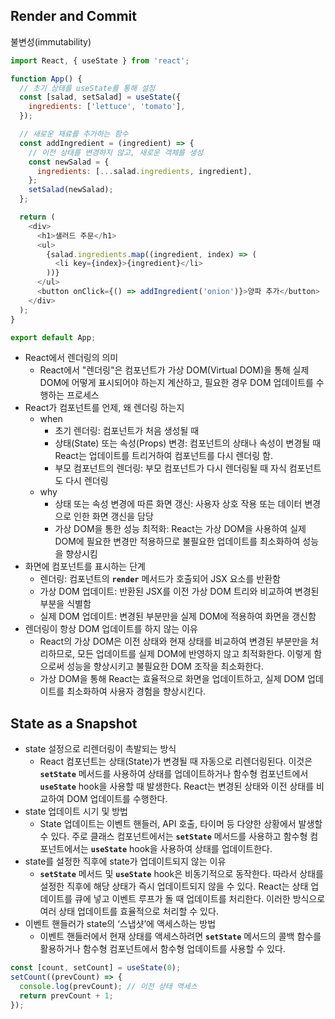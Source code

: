 ## **Render and Commit**

불변성(immutability)


```javascript
import React, { useState } from 'react';

function App() {
  // 초기 상태를 useState를 통해 설정
  const [salad, setSalad] = useState({
    ingredients: ['lettuce', 'tomato'],
  });

  // 새로운 재료를 추가하는 함수
  const addIngredient = (ingredient) => {
    // 이전 상태를 변경하지 않고, 새로운 객체를 생성
    const newSalad = {
      ingredients: [...salad.ingredients, ingredient],
    };
    setSalad(newSalad);
  };

  return (
    <div>
      <h1>샐러드 주문</h1>
      <ul>
        {salad.ingredients.map((ingredient, index) => (
          <li key={index}>{ingredient}</li>
        ))}
      </ul>
      <button onClick={() => addIngredient('onion')}>양파 추가</button>
    </div>
  );
}

export default App;
```

- React에서 렌더링의 의미
    - React에서 "렌더링"은 컴포넌트가 가상 DOM(Virtual DOM)을 통해 실제 DOM에 어떻게 표시되어야 하는지 계산하고, 필요한 경우 DOM 업데이트를 수행하는 프로세스
- React가 컴포넌트를 언제, 왜 렌더링 하는지
    - when
        - 초기 렌더링: 컴포넌트가 처음 생성될 때
        - 상태(State) 또는 속성(Props) 변경: 컴포넌트의 상태나 속성이 변경될 때 React는 업데이트를 트리거하여 컴포넌트를 다시 렌더링 함.
        - 부모 컴포넌트의 렌더링: 부모 컴포넌트가 다시 렌더링될 때 자식 컴포넌트도 다시 렌더링
    - why
        - 상태 또는 속성 변경에 따른 화면 갱신: 사용자 상호 작용 또는 데이터 변경으로 인한 화면 갱신을 담당
        - 가상 DOM을 통한 성능 최적화: React는 가상 DOM을 사용하여 실제 DOM에 필요한 변경만 적용하므로 불필요한 업데이트를 최소화하여 성능을 향상시킴
- 화면에 컴포넌트를 표시하는 단계
    - 렌더링: 컴포넌트의 **`render`** 메서드가 호출되어 JSX 요소를 반환함
    - 가상 DOM 업데이트: 반환된 JSX를 이전 가상 DOM 트리와 비교하여 변경된 부분을 식별함
    - 실제 DOM 업데이트: 변경된 부분만을 실제 DOM에 적용하여 화면을 갱신함
- 렌더링이 항상 DOM 업데이트를 하지 않는 이유
    - React의 가상 DOM은 이전 상태와 현재 상태를 비교하여 변경된 부분만을 처리하므로, 모든 업데이트를 실제 DOM에 반영하지 않고 최적화한다. 이렇게 함으로써 성능을 향상시키고 불필요한 DOM 조작을 최소화한다.
    - 가상 DOM을 통해 React는 효율적으로 화면을 업데이트하고, 실제 DOM 업데이트를 최소화하여 사용자 경험을 향상시킨다.


## **State as a Snapshot**
- state 설정으로 리렌더링이 촉발되는 방식
    - React 컴포넌트는 상태(State)가 변경될 때 자동으로 리렌더링된다. 
    이것은 **`setState`** 메서드를 사용하여 상태를 업데이트하거나 함수형 컴포넌트에서 **`useState`** hook을 사용할 때 발생한다. React는 변경된 상태와 이전 상태를 비교하여 DOM 업데이트를 수행한다.
- state 업데이트 시기 및 방법
    - State 업데이트는 이벤트 핸들러, API 호출, 타이머 등 다양한 상황에서 발생할 수 있다. 주로 클래스 컴포넌트에서는 **`setState`** 메서드를 사용하고 함수형 컴포넌트에서는 **`useState`** hook을 사용하여 상태를 업데이트한다.
- state를 설정한 직후에 state가 업데이트되지 않는 이유
    - **`setState`** 메서드 및 **`useState`** hook은 비동기적으로 동작한다. 따라서 상태를 설정한 직후에 해당 상태가 즉시 업데이트되지 않을 수 있다. React는 상태 업데이트를 큐에 넣고 이벤트 루프가 돌 때 업데이트를 처리한다. 이러한 방식으로 여러 상태 업데이트를 효율적으로 처리할 수 있다.
- 이벤트 핸들러가 state의 ‘스냅샷’에 액세스하는 방법
    - 이벤트 핸들러에서 현재 상태를 액세스하려면 **`setState`** 메서드의 콜백 함수를 활용하거나 함수형 컴포넌트에서 함수형 업데이트를 사용할 수 있다.


```javascript
const [count, setCount] = useState(0);
setCount((prevCount) => {
  console.log(prevCount); // 이전 상태 액세스
  return prevCount + 1;
});

```

